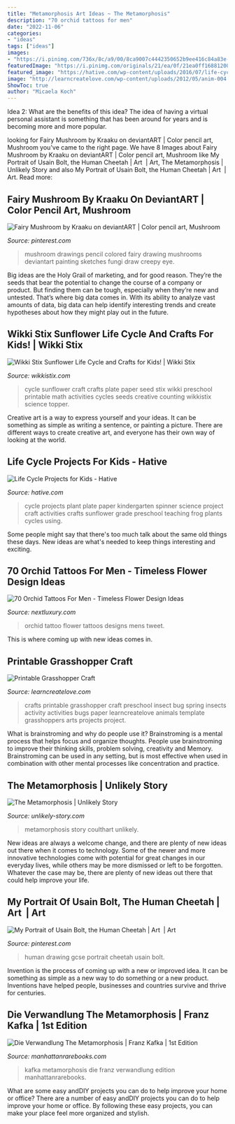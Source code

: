 ```yaml
---
title: "Metamorphosis Art Ideas ~ The Metamorphosis"
description: "70 orchid tattoos for men"
date: "2022-11-06"
categories:
- "ideas"
tags: ["ideas"]
images:
- "https://i.pinimg.com/736x/8c/a9/00/8ca9007c4442350652b9ee416c84a83e--drawing-s-drawing-board.jpg?b=t"
featuredImage: "https://i.pinimg.com/originals/21/ea/0f/21ea0ff16881200bfa3ac2b2809a48cf.jpg"
featured_image: "https://hative.com/wp-content/uploads/2016/07/life-cycle-projects/11-life-cycle-project-ideas.jpg"
image: "http://learncreatelove.com/wp-content/uploads/2012/05/anim-004.jpg"
ShowToc: true
author: "Micaela Koch"
---
```



Idea 2: What are the benefits of this idea?
The idea of having a virtual personal assistant is something that has been around for years and is becoming more and more popular.

	

		
looking for Fairy Mushroom by Kraaku on deviantART | Color pencil art, Mushroom you've came to the right page. We have 8 Images about Fairy Mushroom by Kraaku on deviantART | Color pencil art, Mushroom like My Portrait of Usain Bolt, the Human Cheetah | Art ️ | Art, The Metamorphosis | Unlikely Story and also My Portrait of Usain Bolt, the Human Cheetah | Art ️ | Art. Read more:
		
    
## Fairy Mushroom By Kraaku On DeviantART | Color Pencil Art, Mushroom

<img loading=lazy src="https://i.pinimg.com/originals/21/ea/0f/21ea0ff16881200bfa3ac2b2809a48cf.jpg" onerror="this.onerror=null;this.src='https://tse1.mm.bing.net/th?id=OIP.w7X5W1ACF_jM304khhGovQHaJ4&amp;pid=15.1';" alt="Fairy Mushroom by Kraaku on deviantART | Color pencil art, Mushroom">

_Source: pinterest.com_

>mushroom drawings pencil colored fairy drawing mushrooms deviantart painting sketches fungi draw creepy eye. 

	

Big ideas are the Holy Grail of marketing, and for good reason. They’re the seeds that bear the potential to change the course of a company or product. But finding them can be tough, especially when they’re new and untested. That’s where big data comes in. With its ability to analyze vast amounts of data, big data can help identify interesting trends and create hypotheses about how they might play out in the future.

    
## Wikki Stix Sunflower Life Cycle And Crafts For Kids! | Wikki Stix

<img loading=lazy src="https://www.wikkistix.com/wp-content/uploads/2014/07/Wikki-Stix-Sunflower-Life-Cycle-Paper-Plate-Craft.jpg" onerror="this.onerror=null;this.src='https://tse4.mm.bing.net/th?id=OIP.qgyCxwpSmMDWFrumcTdMKQHaFY&amp;pid=15.1';" alt="Wikki Stix Sunflower Life Cycle and Crafts for Kids! | Wikki Stix">

_Source: wikkistix.com_

>cycle sunflower craft crafts plate paper seed stix wikki preschool printable math activities cycles seeds creative counting wikkistix science topper. 

	

Creative art is a way to express yourself and your ideas. It can be something as simple as writing a sentence, or painting a picture. There are different ways to create creative art, and everyone has their own way of looking at the world.

    
## Life Cycle Projects For Kids - Hative

<img loading=lazy src="https://hative.com/wp-content/uploads/2016/07/life-cycle-projects/11-life-cycle-project-ideas.jpg" onerror="this.onerror=null;this.src='https://tse4.mm.bing.net/th?id=OIP.LoALCiHT3GEOXL153eYyqgHaHL&amp;pid=15.1';" alt="Life Cycle Projects for Kids - Hative">

_Source: hative.com_

>cycle projects plant plate paper kindergarten spinner science project craft activities crafts sunflower grade preschool teaching frog plants cycles using. 

	

Some people might say that there's too much talk about the same old things these days. New ideas are what's needed to keep things interesting and exciting.

    
## 70 Orchid Tattoos For Men - Timeless Flower Design Ideas

<img loading=lazy src="http://nextluxury.com/wp-content/uploads/maroon-orchid-mens-inner-arm-flower-tattoo-designs.jpg" onerror="this.onerror=null;this.src='https://tse1.mm.bing.net/th?id=OIP.jMZN7SNYboga539TLY69owHaHa&amp;pid=15.1';" alt="70 Orchid Tattoos For Men - Timeless Flower Design Ideas">

_Source: nextluxury.com_

>orchid tattoo flower tattoos designs mens tweet. 

	

This is where coming up with new ideas comes in.

    
## Printable Grasshopper Craft

<img loading=lazy src="http://learncreatelove.com/wp-content/uploads/2012/05/anim-004.jpg" onerror="this.onerror=null;this.src='https://tse4.mm.bing.net/th?id=OIP.ovOC6Ui_SaGwVolNAoCTDgHaFM&amp;pid=15.1';" alt="Printable Grasshopper Craft">

_Source: learncreatelove.com_

>crafts printable grasshopper craft preschool insect bug spring insects activity activities bugs paper learncreatelove animals template grasshoppers arts projects project. 

	

What is brainstroming and why do people use it?
Brainstroming is a mental process that helps focus and organize thoughts. People use brainstroming to improve their thinking skills, problem solving, creativity and Memory. Brainstroming can be used in any setting, but is most effective when used in combination with other mental processes like concentration and practice.

    
## The Metamorphosis | Unlikely Story

<img loading=lazy src="http://www.unlikely-story.com/wp-content/uploads/2013/07/Coulthart-The-Metamorphosis-e1421701088839.jpg" onerror="this.onerror=null;this.src='https://tse1.mm.bing.net/th?id=OIP.SaTvWDp4VN24Kpzm9-n7fgHaJJ&amp;pid=15.1';" alt="The Metamorphosis | Unlikely Story">

_Source: unlikely-story.com_

>metamorphosis story coulthart unlikely. 

	

New ideas are always a welcome change, and there are plenty of new ideas out there when it comes to technology. Some of the newer and more innovative technologies come with potential for great changes in our everyday lives, while others may be more dismissed or left to be forgotten. Whatever the case may be, there are plenty of new ideas out there that could help improve your life.

    
## My Portrait Of Usain Bolt, The Human Cheetah | Art ️ | Art

<img loading=lazy src="https://i.pinimg.com/736x/8c/a9/00/8ca9007c4442350652b9ee416c84a83e--drawing-s-drawing-board.jpg?b=t" onerror="this.onerror=null;this.src='https://tse1.mm.bing.net/th?id=OIP.iWWE7uIsmDt8Ohcpb1xscgHaKw&amp;pid=15.1';" alt="My Portrait of Usain Bolt, the Human Cheetah | Art ️ | Art">

_Source: pinterest.com_

>human drawing gcse portrait cheetah usain bolt. 

	

Invention is the process of coming up with a new or improved idea. It can be something as simple as a new way to do something or a new product. Inventions have helped people, businesses and countries survive and thrive for centuries.

    
## Die Verwandlung The Metamorphosis | Franz Kafka | 1st Edition

<img loading=lazy src="https://www.manhattanrarebooks.com/pictures/medium/966.jpg" onerror="this.onerror=null;this.src='https://tse2.mm.bing.net/th?id=OIP.2G9hQsfaOnacj4IeFtlJAgHaIc&amp;pid=15.1';" alt="Die Verwandlung The Metamorphosis | Franz Kafka | 1st Edition">

_Source: manhattanrarebooks.com_

>kafka metamorphosis die franz verwandlung edition manhattanrarebooks. 

	

What are some easy andDIY projects you can do to help improve your home or office?
There are a number of easy andDIY projects you can do to help improve your home or office. By following these easy projects, you can make your place feel more organized and stylish.

